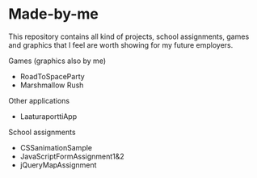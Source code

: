 # Made-by-me
This repository contains all kind of projects, 
school assignments, games and graphics that I 
feel are worth showing for my future employers.

Games (graphics also by me)
- RoadToSpaceParty
- Marshmallow Rush

Other applications
- LaaturaporttiApp

School assignments
- CSSanimationSample
- JavaScriptFormAssignment1&2
- jQueryMapAssignment
